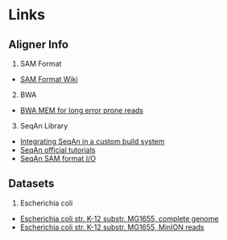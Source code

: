 # Links


## Aligner Info

1. SAM Format
 - [SAM Format Wiki][4]
2. BWA
 - [BWA MEM for long error prone reads][3]
3. SeqAn Library
 - [Integrating SeqAn in a custom build system][7]
 - [SeqAn official tutorials][5]
 - [SeqAn SAM format I/O][6]


## Datasets

1. Escherichia coli

 - [Escherichia coli str. K-12 substr. MG1655, complete genome][1]
 - [Escherichia coli str. K-12 substr. MG1655, MinION reads][2]

[1]: http://www.ncbi.nlm.nih.gov/nuccore/U00096.3 "Escherichia coli str. K-12 substr. MG1655, complete genome"
[2]: http://gigadb.org/dataset/100102 "Escherichia coli str. K-12 substr. MG1655, MinION reads"
[3]: http://lh3.github.io/2014/12/10/bwa-mem-for-long-error-prone-reads "BWA MEM for long error prone reads"
[4]: http://genome.sph.umich.edu/wiki/SAM "SAM Format Wiki"
[5]: http://seqan.readthedocs.org/en/master/ "SeqAn official tutorials"
[6]: http://seqan.readthedocs.org/en/master/Tutorial/SamBamIO.html "SeqAn SAM format I/O"
[7]: http://seqan.readthedocs.org/en/master/BuildManual/IntegrationWithYourOwnBuildSystem.html#build-manual-integration-with-your-own-build-system "Integrating SeqAn in a custom build system"